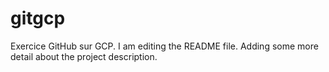 # gitgcp
Exercice GitHub sur GCP.
I am editing the README file. Adding some more detail about the project description.
